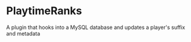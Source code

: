 # PlaytimeRanks

A plugin that hooks into a MySQL database and updates a player's suffix and metadata
